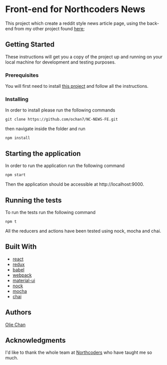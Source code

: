 # Front-end for Northcoders News

This project which create a reddit style news article page, using the back-end from my other project found [here](https://github.com/ochan7/NC-NEWS-BE);

## Getting Started

These instructions will get you a copy of the project up and running on your local machine for development and testing purposes. 

### Prerequisites

You will first need to install [this project](https://github.com/ochan7/NC-NEWS-BE) and follow all the instructions. 

### Installing

In order to install please run the following commands

```
git clone https://github.com/ochan7/NC-NEWS-FE.git
```
then navigate inside the folder and run 
```
npm install
```

## Starting the application

In order to run the application run the following command
```
npm start
```
Then the application should be accessible at http://localhost:9000.
## Running the tests

To run the tests run the following command
```
npm t
```
All the reducers and actions have been tested using nock, mocha and chai.

## Built With
* [react](https://reactjs.org/)
* [redux](https://redux.js.org/docs/introduction/)
* [babel](https://babeljs.io/)
* [webpack](https://webpack.js.org/)
* [material-ui](https://material-ui-next.com/)
* [nock](https://github.com/node-nock/nock)
* [mocha](https://mochajs.org/)
* [chai](http://chaijs.com/)

## Authors

[Olie Chan](https://github.com/ochan7)

## Acknowledgments

I'd like to thank the whole team at [Northcoders](https://northcoders.com/) who have taught me so much.

